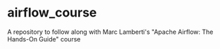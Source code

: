 # airflow_course
A repository to follow along with Marc Lamberti's "Apache Airflow: The Hands-On Guide" course
